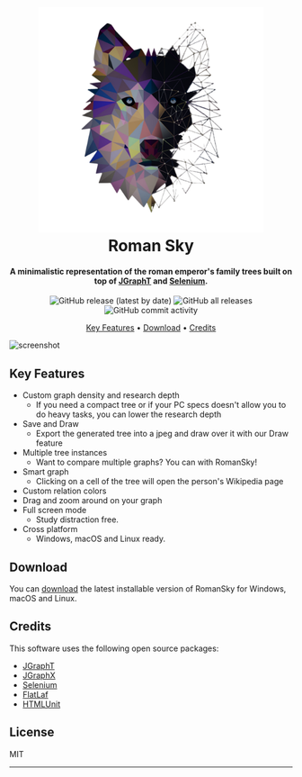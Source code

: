 <h1 align="center">
  <br>
  <a href="https://github.com/SSaiDai/Roman-Sky"><img src="res/logos/logo2.png" alt="RomanSky" width="400"></a>
  <br>
  Roman Sky
  <br>
</h1>

<h4 align="center">A minimalistic representation of the roman emperor's family trees built on top of <a href="https://jgrapht.org/" target="_blank">JGraphT</a> and <a href="https://www.selenium.dev/" target="_blank">Selenium</a>.</h4>

<p align="center">
<img alt="GitHub release (latest by date)" src="https://img.shields.io/github/v/release/SSaiDai/Roman-Sky?display_name=Roman%20Sky">
<img alt="GitHub all releases" src="https://img.shields.io/github/downloads/SSaiDai/Roman-Sky/total">
<img alt="GitHub commit activity" src="https://img.shields.io/github/commit-activity/m/SSaiDai/Roman-Sky?color=success">
</p>

<p align="center">
  <a href="#key-features">Key Features</a> •
  <a href="#download">Download</a> •
  <a href="#credits">Credits</a> 
</p>

![screenshot](res/videos%20or%20gif/demonstration.gif)

## Key Features

* Custom graph density and research depth
    - If you need a compact tree or if your PC specs doesn't allow you to do heavy tasks, you can lower the research depth
* Save and Draw
    - Export the generated tree into a jpeg and draw over it with our Draw feature
* Multiple tree instances
    - Want to compare multiple graphs? You can with RomanSky!
* Smart graph
    - Clicking on a cell of the tree will open the person's Wikipedia page
* Custom relation colors
* Drag and zoom around on your graph
* Full screen mode
    - Study distraction free.
* Cross platform
    - Windows, macOS and Linux ready.

## Download

You can [download]() the latest installable version of RomanSky for Windows, macOS and Linux.

## Credits

This software uses the following open source packages:

- [JGraphT](https://jgrapht.org/)
- [JGraphX](https://github.com/jgraph/jgraphx)
- [Selenium](https://www.selenium.dev/)
- [FlatLaf](https://www.formdev.com/flatlaf/)
- [HTMLUnit](https://htmlunit.sourceforge.io/)

## License

MIT

---
